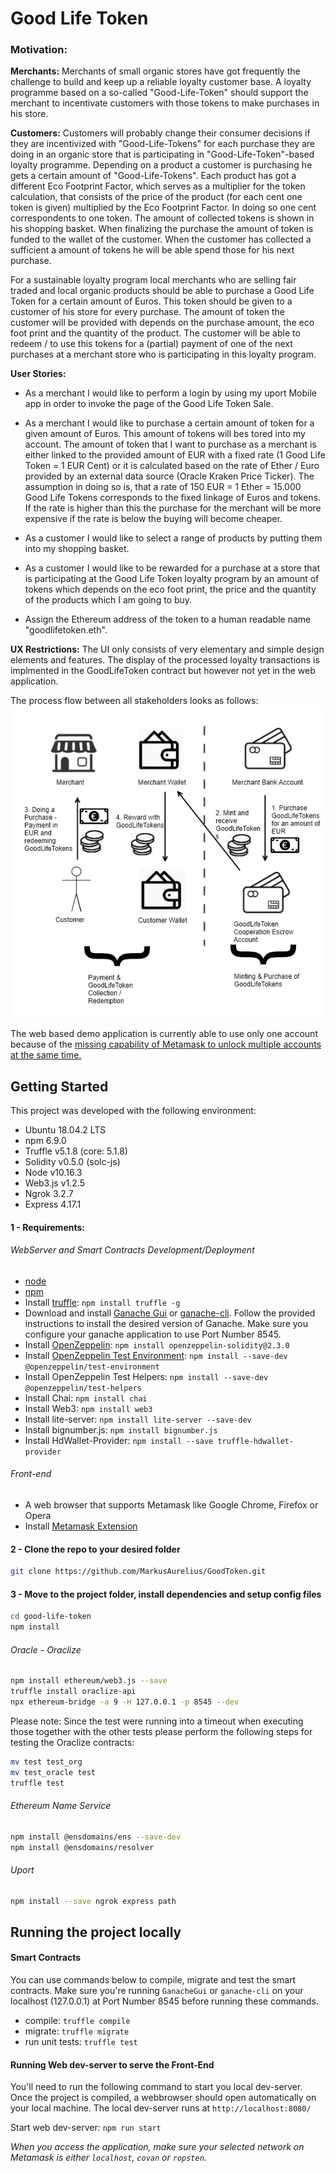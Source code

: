 # Good Life Token

### Motivation:

**Merchants:**
Merchants of small organic stores have got frequently the challenge to build and keep up a reliable loyalty customer base. A loyalty programme based on a so-called "Good-Life-Token" should support the merchant to incentivate customers with those tokens to make purchases in his store. 

**Customers:**
Customers will probably change their consumer decisions if they are incentivized with "Good-Life-Tokens" for each purchase they are doing in an organic store that is participating in "Good-Life-Token"-based loyalty programme. Depending on a product a customer is purchasing he gets a certain amount of "Good-Life-Tokens". Each product has got a different Eco Footprint Factor, which serves as a multiplier for the token calculation, that consists of the price of the product (for each cent one token is given) multiplied by the Eco Footprint Factor. In doing so one cent correspondents to one token. The amount of collected tokens is shown in his shopping basket. When finalizing the purchase the amount of token is funded to the wallet of the customer.
When the customer has collected a sufficient a amount of tokens he will be able spend those for his next purchase. 

For a sustainable loyalty program local merchants who are selling fair traded and local organic products should be able to purchase a Good Life Token for a certain amount of Euros. This token should be given to a customer of his store for every purchase. The amount of token the customer will be provided with depends on the purchase amount, the eco foot print and the quantity of the product. The customer will be able to redeem / to use this tokens for a (partial) payment of one of the next purchases at a merchant store who is participating in this loyalty program.  

**User Stories:**
- As a merchant I would like to perform a login by using my uport Mobile app in order to invoke the page of the Good Life Token Sale.

- As a merchant I would like to purchase a certain amount of token for a given amount of Euros. This amount of tokens will bes tored into my account.
  The amount of token that I want to purchase as a merchant is either linked to the provided amount of EUR with a fixed rate (1 Good Life Token = 1 EUR Cent) or it is calculated based on the rate of Ether / Euro provided by an external data source (Oracle Kraken Price Ticker). The assumption in doing so is, that a rate of 150 EUR = 1 Ether = 15.000 Good Life Tokens corresponds to the fixed linkage of Euros and tokens. If the rate is higher than this the purchase for the merchant will be more expensive if the rate is below the buying will become cheaper.

- As a customer I would like to select a range of products by putting them into my shopping basket.

- As a customer I would like to be rewarded for a purchase at a store that is participating at the Good Life Token loyalty program by an amount of tokens which depends on the eco foot print, the price and the quantity of the products which I am going to buy. 

- Assign the Ethereum address of the token to a human readable name "goodlifetoken.eth".

**UX Restrictions:**
The UI only consists of very elementary and simple design elements and features.
The display of the processed loyalty transactions is implmented in the GoodLifeToken contract but however not yet in the web application.

The process flow between all stakeholders looks as follows:
![Alt text](/src/images/GoodLifeToken_Flow_Chart.png?raw=true "Process Flow Chart")

The web based demo application is currently able to use only one account because of the [missing capability of Metamask to unlock multiple accounts at the same time.](https://medium.com/metamask/metamask-permissions-system-delay-retrospective-9c49d01039d6)

## Getting Started

This project was developed with the following environment:

- Ubuntu 18.04.2 LTS
- npm 6.9.0
- Truffle v5.1.8 (core: 5.1.8)
- Solidity v0.5.0 (solc-js)
- Node v10.16.3
- Web3.js v1.2.5
- Ngrok 3.2.7
- Express 4.17.1


#### 1 - Requirements:

###### WebServer and Smart Contracts Development/Deployment

- [node](https://nodejs.org)
- [npm](https://www.npmjs.com/)
- Install [truffle](https://www.trufflesuite.com/truffle): `npm install truffle -g`
- Download and install [Ganache Gui](https://www.trufflesuite.com/ganache) or [ganache-cli](https://www.npmjs.com/package/ganache-cli). Follow the provided instructions to install the desired version of Ganache. Make sure you configure your ganache application to use Port Number 8545.
- Install [OpenZeppelin](https://openzeppelin.com/contracts/): `npm install openzeppelin-solidity@2.3.0`
- Install [OpenZeppelin Test Environment](https://docs.openzeppelin.com/test-environment/0.1/): `npm install --save-dev @openzeppelin/test-environment`
- Install OpenZeppelin Test Helpers: `npm install --save-dev @openzeppelin/test-helpers`
- Install Chai: `npm install chai`
- Install Web3:  `npm install web3`
- Install lite-server: `npm install lite-server --save-dev`
- Install bignumber.js: `npm install bignumber.js`
- Install HdWallet-Provider: `npm install --save truffle-hdwallet-provider`


###### Front-end

- A web browser that supports Metamask like Google Chrome, Firefox or Opera
- Install [Metamask Extension](https://metamask.io/)

#### 2 - Clone the repo to your desired folder

```.sh
git clone https://github.com/MarkusAurelius/GoodToken.git 
```

#### 3 - Move to the project folder, install dependencies and setup config files

```.sh
cd good-life-token 
npm install
```

###### Oracle - Oraclize
```.sh
npm install ethereum/web3.js --save
truffle install oraclize-api
npx ethereum-bridge -a 9 -H 127.0.0.1 -p 8545 --dev
```
Please note: Since the test were running into a timeout when executing those together with the other tests please perform the following steps for testing the Oraclize contracts:
```.sh
mv test test_org
mv test_oracle test
truffle test
```
###### Ethereum Name Service
```.sh
npm install @ensdomains/ens --save-dev
npm install @ensdomains/resolver
```

###### Uport
```.sh
npm install --save ngrok express path
```

## Running the project locally

#### Smart Contracts

You can use commands below to compile, migrate and test the smart contracts. Make sure you're running `GanacheGui` or `ganache-cli` on your localhost (127.0.0.1) at Port Number 8545 before running these commands.

- compile: `truffle compile`
- migrate: `truffle migrate`
- run unit tests: `truffle test`

#### Running Web dev-server to serve the Front-End

You'll need to run the following command to start you local dev-server. Once the project is compiled, a webbrowser should open automatically on your local machine. The local dev-server runs at `http://localhost:8080/`

Start web dev-server: `npm run start`

*When you access the application, make sure your selected network on Metamask is either `localhost`, `covan` or `ropsten`.*

